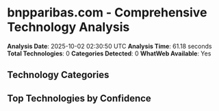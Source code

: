 # bnpparibas.com - Comprehensive Technology Analysis

**Analysis Date**: 2025-10-02 02:30:50 UTC
**Analysis Time**: 61.18 seconds
**Total Technologies**: 0
**Categories Detected**: 0
**WhatWeb Available**: Yes

## Technology Categories


## Top Technologies by Confidence

